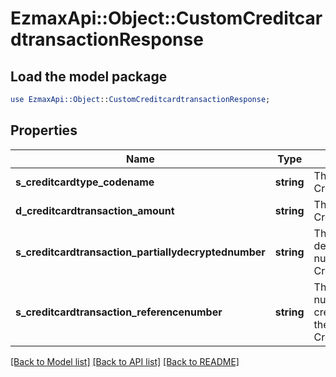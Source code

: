 # EzmaxApi::Object::CustomCreditcardtransactionResponse

## Load the model package
```perl
use EzmaxApi::Object::CustomCreditcardtransactionResponse;
```

## Properties
Name | Type | Description | Notes
------------ | ------------- | ------------- | -------------
**s_creditcardtype_codename** | **string** | The codename of the Creditcardtype | 
**d_creditcardtransaction_amount** | **string** | The amount of the Creditcardtransaction | 
**s_creditcardtransaction_partiallydecryptednumber** | **string** | The partially decrypted credit card number used in the Creditcardtransaction | 
**s_creditcardtransaction_referencenumber** | **string** | The reference number on the creditcard service for the Creditcardtransaction | 

[[Back to Model list]](../README.md#documentation-for-models) [[Back to API list]](../README.md#documentation-for-api-endpoints) [[Back to README]](../README.md)


